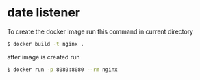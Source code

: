 # date listener 
To create the docker image run this command in current directory
```bash
$ docker build -t nginx .
```
after image is created run
```bash
$ docker run -p 8080:8080 --rm nginx
```